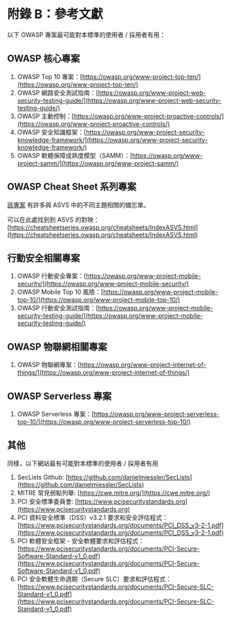 # 附錄 B：參考文獻

以下 OWASP 專案最可能對本標準的使用者 / 採用者有用：

## OWASP 核心專案

1. OWASP Top 10 專案：[https://owasp.org/www-project-top-ten/](https://owasp.org/www-project-top-ten/)
2. OWASP 網路安全測試指南：[https://owasp.org/www-project-web-security-testing-guide/](https://owasp.org/www-project-web-security-testing-guide/)
3. OWASP 主動控制：[https://owasp.org/www-project-proactive-controls/](https://owasp.org/www-project-proactive-controls/)
4. OWASP 安全知識框架：[https://owasp.org/www-project-security-knowledge-framework/](https://owasp.org/www-project-security-knowledge-framework/)
5. OWASP 軟體保障成熟度模型（SAMM）：[https://owasp.org/www-project-samm/](https://owasp.org/www-project-samm/)

## OWASP Cheat Sheet 系列專案

[該專案](https://owasp.org/www-project-cheat-sheets/) 有許多與 ASVS 中的不同主題相關的備忘單。

可以在此處找到到 ASVS 的對映： [https://cheatsheetseries.owasp.org/cheatsheets/IndexASVS.html](https://cheatsheetseries.owasp.org/cheatsheets/IndexASVS.html)

## 行動安全相關專案

1. OWASP 行動安全專案：[https://owasp.org/www-project-mobile-security/](https://owasp.org/www-project-mobile-security/)
2. OWASP Mobile Top 10 風險：[https://owasp.org/www-project-mobile-top-10/](https://owasp.org/www-project-mobile-top-10/)
3. OWASP 行動安全測試指南：[https://owasp.org/www-project-mobile-security-testing-guide/](https://owasp.org/www-project-mobile-security-testing-guide/)

## OWASP 物聯網相關專案

1. OWASP 物聯網專案：[https://owasp.org/www-project-internet-of-things/](https://owasp.org/www-project-internet-of-things/)

## OWASP Serverless 專案

1. OWASP Serverless 專案：[https://owasp.org/www-project-serverless-top-10/](https://owasp.org/www-project-serverless-top-10/)

## 其他

同樣，以下網站最有可能對本標準的使用者 / 採用者有用

1. SecLists Github: [https://github.com/danielmiessler/SecLists](https://github.com/danielmiessler/SecLists)
2. MITRE 常見弱點列舉: [https://cwe.mitre.org/](https://cwe.mitre.org/)
3. PCI 安全標準委員會: [https://www.pcisecuritystandards.org](https://www.pcisecuritystandards.org)
4. PCI 資料安全標準（DSS）v3.2.1 要求和安全評估程式：[https://www.pcisecuritystandards.org/documents/PCI_DSS_v3-2-1.pdf](https://www.pcisecuritystandards.org/documents/PCI_DSS_v3-2-1.pdf)
5. PCI 軟體安全框架 - 安全軟體要求和評估程式： [https://www.pcisecuritystandards.org/documents/PCI-Secure-Software-Standard-v1_0.pdf](https://www.pcisecuritystandards.org/documents/PCI-Secure-Software-Standard-v1_0.pdf)
6. PCI 安全軟體生命週期（Secure SLC）要求和評估程式： [https://www.pcisecuritystandards.org/documents/PCI-Secure-SLC-Standard-v1_0.pdf](https://www.pcisecuritystandards.org/documents/PCI-Secure-SLC-Standard-v1_0.pdf)